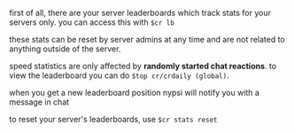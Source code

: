 <script>
  import DocsTemplate from "$lib/components/docs/DocsTemplate.svelte"
  import DocsHeader from '$lib/components/docs/DocsHeader.svelte';
</script>

<DocsTemplate title='chat reactions leaderboards' description="chat reactions leaderboards: learn how to track, view, and reset server and global chat reaction stats using nypsi commands for your discord server." />

<DocsHeader header='h2' text="types of chat reaction leaderboards" />

<DocsHeader header='h3' text="server stats" />

first of all, there are your server leaderboards which track stats for your servers only. you can
access this with `$cr lb`

these stats can be reset by server admins at any time and are not related to anything outside of the
server.

<DocsHeader header='h3' text="speed stats" />

speed statistics are only affected by **randomly started chat reactions**. to view the leaderboard
you can do `$top cr/crdaily (global)`.

when you get a new leaderboard position nypsi will notify you with a message in chat

<DocsHeader header='h2' text="resetting server leaderboards" />

to reset your server's leaderboards, use `$cr stats reset`
